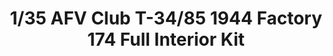 ---
layout: product
title: "1/35 AFV Club T-34/85 1944 Factory 174 Full Interior Kit"
price: "5900" 
desc: "Maketa"
img_path: "/assets/img/AFV35145.jpg"
brand: "AFVClub"
available: true
special_offer: false
new: false
soon: false
cat: "010000"
subcat: "00"
subsubcat: "00"
sifra: "AFV35145"
popular: false
---